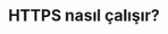 ---
layout: medium-post
title: HTTPS nasıl çalışır?
ext-url: https://medium.com/@gokhansengun/https-nas%C4%B1l-%C3%A7al%C4%B1%C5%9F%C4%B1r-20e27c9f9668
lang: tr
medium: yes
---